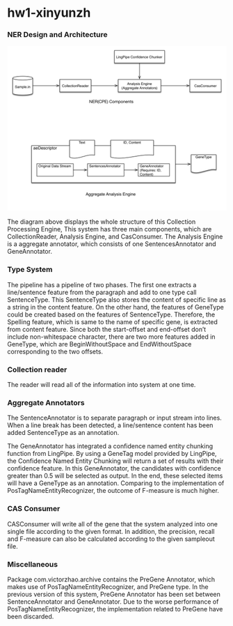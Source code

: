 hw1-xinyunzh
============
### NER Design and Architecture

![NER diagram](https://github.com/victorzhao1990/hw1-xinyunzh/raw/master/hw1-xinyunzh/hw1-diagram.png)

The diagram above displays the whole structure of this Collection Processing Engine, This system has three main components, which are CollectionReader, Analysis Engine, and CasConsumer. The Analysis Engine is a aggregate annotator, which consists of one SentencesAnnotator and GeneAnnotator.

### Type System

The pipeline has a pipeline of two phases. The first one extracts a line/sentence feature from the paragraph and add to one type call SentenceType. This SentenceType also stores the content of specific line as a string in the content feature. On the other hand, the features of GeneType could be created based on the features of SentenceType. Therefore, the Spelling feature, which is same to the name of specific gene, is extracted from content feature. Since both the start-offset and end-offset don’t include non-whitespace character, there are two more features added in GeneType, which are BeginWithoutSpace and EndWithoutSpace corresponding to the two offsets.

### Collection reader

The reader will read all of the information into system at one time.

### Aggregate Annotators

The SentenceAnnotator is to separate paragraph or input stream into lines. When a line break has been detected, a line/sentence content has been added SentenceType as an annotation. 

The GeneAnnotator has integrated a confidence named entity chunking function from LingPipe. By using a GeneTag model provided by LingPipe, the Confidence Named Entity Chunking will return a set of results with their confidence feature. In this GeneAnnotator, the candidates with confidence greater than 0.5 will be selected as output. In the end, these selected items will have a GeneType as an annotation. Comparing to the implementation of PosTagNameEntityRecognizer, the outcome of F-measure is much higher.

### CAS Consumer

CASConsumer will write all of the gene that the system analyzed into one single file according to the given format. In addition, the precision, recall and F-measure can also be calculated according to the given sampleout file.

### Miscellaneous

Package com.victorzhao.archive contains the PreGene Annotator, which makes use of PosTagNameEntityRecognizer, and PreGene type. In the previous version of this system, PreGene Annotator has been set between SentenceAnnotator and GeneAnnotator. Due to the worse performance of PosTagNameEntityRecognizer, the implementation related to PreGene have been discarded. 
